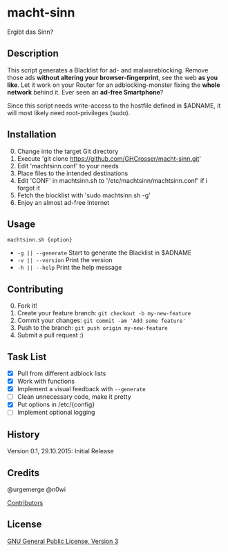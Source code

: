 # macht-sinn

Ergibt das Sinn?

## Description

This script generates a Blacklist for ad- and malwareblocking. Remove those ads **without altering your browser-fingerprint**, see the web **as you like**. Let it work on your Router for an adblocking-monster fixing the **whole network** behind it. Ever seen an **ad-free Smartphone**?

Since this script needs write-access to the hostfile defined in $ADNAME, it will most likely need root-privileges (sudo).

## Installation

0. Change into the target Git directory
0. Execute 'git clone https://github.com/GHCrosser/macht-sinn.git'
0. Edit 'machtsinn.conf' to your needs
0. Place files to the intended destinations
0. Edit 'CONF' in machtsinn.sh to '/etc/machtsinn/machtsinn.conf' if i forgot it
0. Fetch the blocklist with 'sudo machtsinn.sh -g'
0. Enjoy an almost ad-free Internet

## Usage

`machtsinn.sh {option}`
* `-g || --generate` Start to generate the Blacklist in $ADNAME
* `-v || --version` Print the version
* `-h || --help` Print the help message

## Contributing

0. Fork it!
0. Create your feature branch: `git checkout -b my-new-feature`
0. Commit your changes: `git commit -am 'Add some feature'`
0. Push to the branch: `git push origin my-new-feature`
0. Submit a pull request :)

## Task List

- [x] Pull from different adblock lists
- [x] Work with functions
- [x] Implement a visual feedback with `--generate`
- [ ] Clean unnecessary code, make it pretty
- [x] Put options in /etc/{config}
- [ ] Implement optional logging

## History

Version 0.1, 29.10.2015: Initial Release

## Credits

@urgemerge
@n0wi

[Contributors](https://github.com/GHCrosser/macht-sinn/graphs/contributors)

## License

[GNU General Public License, Version 3](LICENSE)
